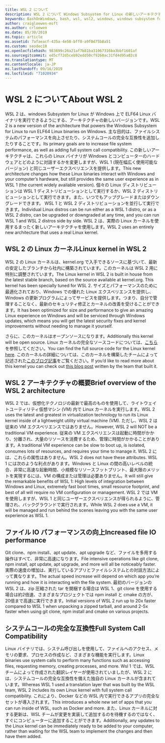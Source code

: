 ```yaml
---
title: WSL 2 について
description: WSL 2 について Windows Subsystem for Linux の新しいアーキテクチャ
keywords: BashOnWindows, bash, wsl, wsl2, windows, windows subsystem for linux, windowssubsystem, ubuntu, debian, suse, windows 10, インストール
author: craigloewen-msft
ms.author: crloewen
ms.date: 05/30/2019
ms.topic: article
ms.assetid: 7afaeacf-435a-4e58-bff0-a9f0d75b8a51
ms.custom: seodec18
ms.openlocfilehash: 983699c26a21af7b81ba31067316ba3bbf1601af
ms.sourcegitcommit: ed5cf72d5ceb92edd50cf9260ac31fd4d95a02c8
ms.translationtype: MT
ms.contentlocale: ja-JP
ms.lasthandoff: 09/16/2019
ms.locfileid: "71020934"
---
```

# <a name="about-wsl-2"></a><span data-ttu-id="46158-104">WSL 2 について</span><span class="sxs-lookup"><span data-stu-id="46158-104">About WSL 2</span></span>

<span data-ttu-id="46158-105">WSL 2 は、windows Subsystem for Linux が Windows 上で ELF64 Linux バイナリを実行できるようにする、アーキテクチャの新しいバージョンです。</span><span class="sxs-lookup"><span data-stu-id="46158-105">WSL 2 is a new version of the architecture that powers the Windows Subsystem for Linux to run ELF64 Linux binaries on Windows.</span></span> <span data-ttu-id="46158-106">主な目的は、ファイルシステムのパフォーマンスを向上させたり、システムコールの完全な互換性を追加したりすることです。</span><span class="sxs-lookup"><span data-stu-id="46158-106">Its primary goals are to increase file system performance, as well as adding full system call compatibility.</span></span> <span data-ttu-id="46158-107">この新しいアーキテクチャは、これらの Linux バイナリが Windows とコンピューターのハードウェアとどのように対話するかを変更しますが、WSL 1 (現在幅広く使用可能なバージョン) と同じユーザーエクスペリエンスを提供します。</span><span class="sxs-lookup"><span data-stu-id="46158-107">This new architecture changes how these Linux binaries interact with Windows and your computer’s hardware, but still provides the same user experience as in WSL 1 (the current widely available version).</span></span> <span data-ttu-id="46158-108">個々の Linux ディストリビューションは WSL 1 ディストリビューションとして実行するか、WSL 2 ディストリビューションとして実行できます。また、いつでもアップグレードまたはダウングレードできます。 WSL 1 と WSL 2 ディストリビューションを並行して実行できます。</span><span class="sxs-lookup"><span data-stu-id="46158-108">Individual Linux distros can be run either as a WSL 1 distro, or as a WSL 2 distro, can be upgraded or downgraded at any time, and you can run WSL 1 and WSL 2 distros side by side.</span></span> <span data-ttu-id="46158-109">WSL 2 は、実際の Linux カーネルを使用するまったく新しいアーキテクチャを使用します。</span><span class="sxs-lookup"><span data-stu-id="46158-109">WSL 2 uses an entirely new architecture that uses a real Linux kernel.</span></span>

## <a name="linux-kernel-in-wsl-2"></a><span data-ttu-id="46158-110">WSL 2 の Linux カーネル</span><span class="sxs-lookup"><span data-stu-id="46158-110">Linux kernel in WSL 2</span></span>

<span data-ttu-id="46158-111">WSL 2 の Linux カーネルは、kernel.org で入手できるソースに基づいて、最新の安定したブランチから社内に構築されています。このカーネルは WSL 2 用に特別に調整されています。</span><span class="sxs-lookup"><span data-stu-id="46158-111">The Linux kernel in WSL 2 is built in house from the latest stable branch, based on the source available at kernel.org. This kernel has been specially tuned for WSL 2.</span></span> <span data-ttu-id="46158-112">サイズとパフォーマンスのために最適化されており、Windows での優れた Linux エクスペリエンスを提供し、Windows の更新プログラムによってサービスを提供します。つまり、自分で管理することなく、最新のセキュリティ修正とカーネルの改善を受けることができます。</span><span class="sxs-lookup"><span data-stu-id="46158-112">It has been optimized for size and performance to give an amazing Linux experience on Windows and will be serviced through Windows updates, which means you will get the latest security fixes and kernel improvements without needing to manage it yourself.</span></span>

<span data-ttu-id="46158-113">さらに、このカーネルはオープンソースになります。</span><span class="sxs-lookup"><span data-stu-id="46158-113">Additionally this kernel will be open source.</span></span> <span data-ttu-id="46158-114">Linux カーネルの完全なソースコードについては、[こちら](https://github.com/microsoft/WSL2-Linux-Kernel)を参照してください。</span><span class="sxs-lookup"><span data-stu-id="46158-114">You can find the full source code for the Linux kernel [here](https://github.com/microsoft/WSL2-Linux-Kernel).</span></span> <span data-ttu-id="46158-115">このカーネルの詳細については、このカーネルを構築したチームによって記述された[このブログ記事](https://devblogs.microsoft.com/commandline/shipping-a-linux-kernel-with-windows/)をご覧ください。</span><span class="sxs-lookup"><span data-stu-id="46158-115">If you’d like to read more about this kernel you can check out [this blog post](https://devblogs.microsoft.com/commandline/shipping-a-linux-kernel-with-windows/) written by the team that built it.</span></span>

## <a name="brief-overview-of-the-wsl-2-architecture"></a><span data-ttu-id="46158-116">WSL 2 アーキテクチャの概要</span><span class="sxs-lookup"><span data-stu-id="46158-116">Brief overview of the WSL 2 architecture</span></span>

<span data-ttu-id="46158-117">WSL 2 では、仮想化テクノロジの最新で最高のものを使用して、ライトウェイトユーティリティ仮想マシン (VM) 内で Linux カーネルを実行します。</span><span class="sxs-lookup"><span data-stu-id="46158-117">WSL 2 uses the latest and greatest in virtualization technology to run its Linux kernel inside of a lightweight utility virtual machine (VM).</span></span> <span data-ttu-id="46158-118">ただし、WSL 2 は従来の VM エクスペリエンスではありません。</span><span class="sxs-lookup"><span data-stu-id="46158-118">However, WSL 2 will NOT be a traditional VM experience.</span></span> <span data-ttu-id="46158-119">従来の VM エクスペリエンスは起動に時間がかかり、分離され、大量のリソースを消費するため、管理に時間がかかることがあります。</span><span class="sxs-lookup"><span data-stu-id="46158-119">A traditional VM experience can be slow to boot up, is isolated, consumes lots of resources, and requires your time to manage it.</span></span> <span data-ttu-id="46158-120">WSL 2 には、これらの属性はありません。</span><span class="sxs-lookup"><span data-stu-id="46158-120">WSL 2 does not have these attributes.</span></span> <span data-ttu-id="46158-121">WSL 1 には次のような利点があります。Windows と Linux の間の高いレベルの統合、非常に高速な起動時間、小規模なリソースフットプリント、最大限のメリットを実現するには、VM の構成または管理は必要ありません。</span><span class="sxs-lookup"><span data-stu-id="46158-121">It will still give the remarkable benefits of WSL 1: High levels of integration between Windows and Linux, extremely fast boot times, small resource footprint, and best of all will require no VM configuration or management.</span></span> <span data-ttu-id="46158-122">WSL 2 では VM を使用しますが、WSL 1 と同じユーザーエクスペリエンスが得られるように、管理され、バックグラウンドで実行されます。</span><span class="sxs-lookup"><span data-stu-id="46158-122">While WSL 2 does use a VM, it will be managed and run behind the scenes leaving you with the same user experience as WSL 1.</span></span>

## <a name="increased-file-io-performance"></a><span data-ttu-id="46158-123">ファイル IO パフォーマンスの向上</span><span class="sxs-lookup"><span data-stu-id="46158-123">Increased file IO performance</span></span>

<span data-ttu-id="46158-124">Git clone、npm install、apt update、apt upgrade など、ファイルを多用する操作はすべて、非常に高速になります。</span><span class="sxs-lookup"><span data-stu-id="46158-124">File intensive operations like git clone, npm install, apt update, apt upgrade, and more will all be noticeably faster.</span></span> <span data-ttu-id="46158-125">実際の速度の増加は、実行しているアプリとファイルシステムとの対話方法によって異なります。</span><span class="sxs-lookup"><span data-stu-id="46158-125">The actual speed increase will depend on which app you’re running and how it is interacting with the file system.</span></span> <span data-ttu-id="46158-126">最初のバージョンの WSL 2 は、zip 圧縮された tar を開梱する場合は WSL 1、git clone を使用する場合は約2倍速、さまざまなプロジェクトでは npm install と cmake の方が、20倍まで高速に実行できます。</span><span class="sxs-lookup"><span data-stu-id="46158-126">Initial versions of WSL 2 run up to 20x faster compared to WSL 1 when unpacking a zipped tarball, and around 2-5x faster when using git clone, npm install and cmake on various projects.</span></span>

## <a name="full-system-call-compatibility"></a><span data-ttu-id="46158-127">システムコールの完全な互換性</span><span class="sxs-lookup"><span data-stu-id="46158-127">Full System Call Compatibility</span></span>

<span data-ttu-id="46158-128">Linux バイナリでは、システム呼び出しを使用して、ファイルへのアクセス、メモリの要求、プロセスの作成など、さまざまな機能を実行します。</span><span class="sxs-lookup"><span data-stu-id="46158-128">Linux binaries use system calls to perform many functions such as accessing files, requesting memory, creating processes, and more.</span></span> <span data-ttu-id="46158-129">Wsl 1 では、WSL チームによって作成された翻訳レイヤーが使用されていましたが、WSL 2 には、システムコールの完全な互換性を備えた独自の Linux カーネルが含まれています。</span><span class="sxs-lookup"><span data-stu-id="46158-129">Whereas WSL 1 used a translation layer that was built by the WSL team, WSL 2 includes its own Linux kernel with full system call compatibility.</span></span> <span data-ttu-id="46158-130">これにより、Docker などの WSL 内で実行できるアプリの完全なセットが導入されます。</span><span class="sxs-lookup"><span data-stu-id="46158-130">This introduces a whole new set of apps that you can run inside of WSL, such as Docker and more.</span></span> <span data-ttu-id="46158-131">また、Linux カーネルに対する更新は、WSL チームが変更を実装して追加するのを待機するのではなく、すぐにコンピューターに追加することができます。</span><span class="sxs-lookup"><span data-stu-id="46158-131">Additionally, any updates to the Linux kernel can be immediately ready to be added to your computer, rather than waiting for the WSL team to implement the changes and then have them added.</span></span>